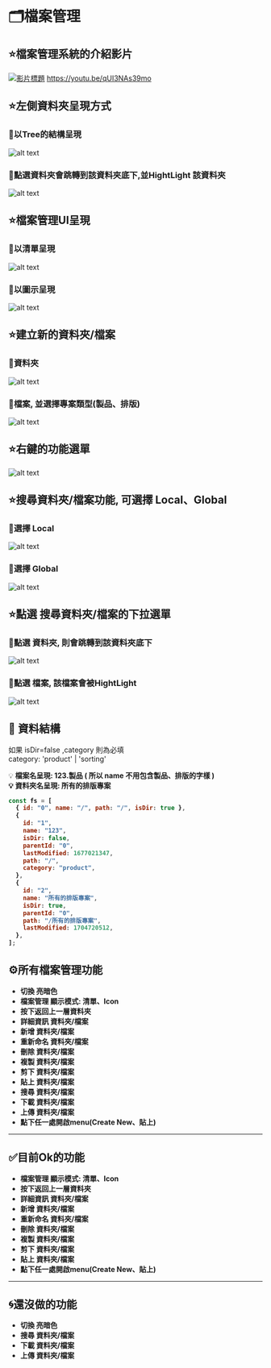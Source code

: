 # 🗂️檔案管理

<!-- ![alt text](image.png) -->
<!-- ![alt text](image-1.png) -->



## ⭐️檔案管理系統的介紹影片
[![影片標題](<截圖 2025-02-08 上午10.37.30.png>)](https://www.youtube.com/watch?v=影片ID)
https://youtu.be/qUI3NAs39mo

## ⭐️左側資料夾呈現方式
### 🌠以Tree的結構呈現
![alt text](image-13.png)

### 🌠點選資料夾會跳轉到該資料夾底下,並HightLight 該資料夾
![alt text](image-15.png)


## ⭐️檔案管理UI呈現

### 🌠以清單呈現
![alt text](image-2.png)

### 🌠以圖示呈現
![alt text](image-3.png)


## ⭐️建立新的資料夾/檔案


### 🌠資料夾
![alt text](image-4.png)

### 🌠檔案, 並選擇專案類型(製品、排版)
![alt text](image-5.png)



## ⭐️右鍵的功能選單
![alt text](image-6.png)


## ⭐️搜尋資料夾/檔案功能, 可選擇 Local、Global
### 🌠選擇 Local
![alt text](image-9.png)
### 🌠選擇 Global
![alt text](image-10.png)



## ⭐️點選 搜尋資料夾/檔案的下拉選單

### 🌠點選 資料夾, 則會跳轉到該資料夾底下
![alt text](image-12.png)


### 🌠點選 檔案, 該檔案會被HightLight
![alt text](image-11.png)









## 📖 資料結構

如果 isDir=false ,category 則為必填</br>
category: 'product' | 'sorting'

💡<b> 檔案名呈現: 123.製品 ( 所以 name 不用包含製品、排版的字樣 )</br>
💡<b> 資料夾名呈現: 所有的排版專案

```js
const fs = [
  { id: "0", name: "/", path: "/", isDir: true },
  {
    id: "1",
    name: "123",
    isDir: false,
    parentId: "0",
    lastModified: 1677021347,
    path: "/",
    category: "product",
  },
  {
    id: "2",
    name: "所有的排版專案",
    isDir: true,
    parentId: "0",
    path: "/所有的排版專案",
    lastModified: 1704720512,
  },
];
```

## ⚙️所有檔案管理功能

- 切換 亮暗色
- 檔案管理 顯示模式: 清單、Icon
- 按下返回上一層資料夾
- 詳細資訊 資料夾/檔案
- 新增 資料夾/檔案
- 重新命名 資料夾/檔案
- 刪除 資料夾/檔案
- 複製 資料夾/檔案
- 剪下 資料夾/檔案
- 貼上 資料夾/檔案
- 搜尋 資料夾/檔案
- 下載 資料夾/檔案
- 上傳 資料夾/檔案
- 點下任一處開啟menu(Create New、貼上)

---

## ✅目前Ok的功能

- 檔案管理 顯示模式: 清單、Icon
- 按下返回上一層資料夾
- 詳細資訊 資料夾/檔案
- 新增 資料夾/檔案
- 重新命名 資料夾/檔案
- 刪除 資料夾/檔案
- 複製 資料夾/檔案
- 剪下 資料夾/檔案
- 貼上 資料夾/檔案
- 點下任一處開啟menu(Create New、貼上)

---

## 🌀還沒做的功能
- 切換 亮暗色
- 搜尋 資料夾/檔案
- 下載 資料夾/檔案
- 上傳 資料夾/檔案
